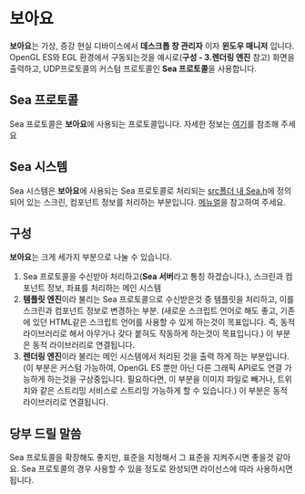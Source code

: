 # 보아요
**보아요**는 가상, 증강 현실 디바이스에서 **데스크톱 창 관리자** 이자 **윈도우 매니저** 입니다. OpenGL ES와 EGL 환경에서 구동되는것을 예시로(**구성 - 3.렌더링 엔진** 참고) 화면을 출력하고, UDP프로토콜의 커스텀 프로토콜인 **Sea 프로토콜**을 사용합니다.

## Sea 프로토콜
Sea 프로토콜은 **보아요**에 사용되는 프로토콜입니다. 자세한 정보는 [여기](docs/Sea/SeaProtocal/SeaProtocal-0-TYPE.md)를 참조해 주세요

## Sea 시스템
Sea 시스템은 **보아요**에 사용되는 Sea 프로토콜로 처리되는 [src폴더 내 Sea.h](src/Sea.h)에 정의되어 있는 스크린, 컴포넌트 정보를 처리하는 부분입니다. [메뉴얼](docs/Sea/SeaSystem/SeaSystem-0-INDEX.md)을 참고하여 주세요.

## 구성
**보아요**는 크게 세가지 부분으로 나눌 수 있습니다.
1. Sea 프로토콜을 수신받아 처리하고(**Sea 서버**라고 통칭 하겠습니다.), 스크린과 컴포넌트 정보, 좌표를 처리하는 메인 시스템
2. **템플릿 엔진**이라 불리는 Sea 프로토콜으로 수신받은것 중 템플릿을 처리하고, 이를 스크린과 컴포넌트 정보로 변경하는 부분. (새로운 스크립트 언어로 해도 좋고, 기존에 있던 HTML같은 스크립트 언어를 사용할 수 있게 하는것이 목표입니다. 즉, 동적라이브러리로 해서 아무거나 갖다 붙혀도 작동하게 하는것이 목표입니다.) 이 부분은 동적 라이브러리로 연결됩니다.
3. **렌더링 엔진**이라 불리는 메인 시스템에서 처리된 것을 출력 하게 하는 부분입니다. (이 부분은 커스텀 가능하여, OpenGL ES 뿐만 아닌 다른 그래픽 API로도 연결 가능하게 하는것을 구상중입니다. 필요하다면, 이 부분을 이미지 파일로 빼거나, 트위치와 같은 스트리밍 서비스로 스트리밍 가능하게 할 수 있습니다.) 이 부분은 동적 라이브러리로 연결됩니다.

## 당부 드릴 말씀
Sea 프로토콜을 확장해도 좋지만, 표준을 지정해서 그 표준을 지켜주시면 좋을것 같아요. Sea 프로토콜의 경우 사용할 수 있을 정도로 완성되면 라이선스에 따라 사용하시면 됩니다.